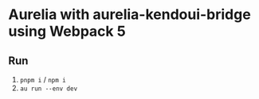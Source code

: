 # Aurelia with aurelia-kendoui-bridge using Webpack 5
## Run
1. `pnpm i` / `npm i`
2. `au run --env dev`